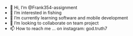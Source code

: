- 👋 Hi, I’m @Frank354-assignment
- 👀 I’m interested in fishing
- 🌱 I’m currently learning software and mobile development
- 💞️ I’m looking to collaborate on team project
- 📫 How to reach me ... on instagram: god.truth7

<!---
Frank354-assignment/Frank354-assignment is a ✨ special ✨ repository because its `README.md` (this file) appears on your GitHub profile.
You can click the Preview link to take a look at your changes.
--->
